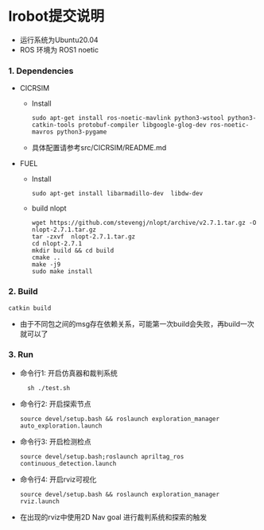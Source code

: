 # Irobot提交说明

- 运行系统为Ubuntu20.04
- ROS 环境为 ROS1 noetic

###  1. Dependencies

- CICRSIM

  - Install

    ```shell
    sudo apt-get install ros-noetic-mavlink python3-wstool python3-catkin-tools protobuf-compiler libgoogle-glog-dev ros-noetic-mavros python3-pygame
    ```

  - 具体配置请参考src/CICRSIM/README.md

- FUEL

  - Install

    ```shell
    sudo apt-get install libarmadillo-dev  libdw-dev
    ```

  - build nlopt 

    ```shell
    wget https://github.com/stevengj/nlopt/archive/v2.7.1.tar.gz -O nlopt-2.7.1.tar.gz
    tar -zxvf  nlopt-2.7.1.tar.gz
    cd nlopt-2.7.1 
    mkdir build && cd build
    cmake ..
    make -j9
    sudo make install 
    ```

### 2. Build

``` shell
catkin build
```

- 由于不同包之间的msg存在依赖关系，可能第一次build会失败，再build一次就可以了


###  3. Run

- 命令行1: 开启仿真器和裁判系统
  ``` shell
	sh ./test.sh
  ```

- 命令行2: 开启探索节点

  ```shell
  source devel/setup.bash && roslaunch exploration_manager  auto_exploration.launch
  ```
  
- 命令行3: 开启检测检点

  ```shell
  source devel/setup.bash;roslaunch apriltag_ros  continuous_detection.launch
  ```

- 命令行4: 开启rviz可视化

  ```shell
  source devel/setup.bash && roslaunch exploration_manager  rviz.launch
  ```


- 在出现的rviz中使用2D Nav goal 进行裁判系统和探索的触发
